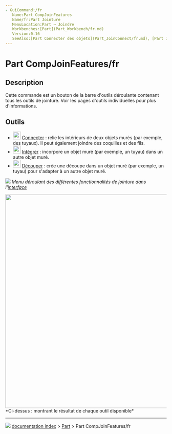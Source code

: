 ```yaml
---
- GuiCommand:/fr
   Name:Part CompJoinFeatures
   Name/fr:Part Jointure
   MenuLocation:Part → Joindre
   Workbenches:[Part](Part_Workbench/fr.md)
   Version:0.16
   SeeAlso:[Part Connecter des objets](Part_JoinConnect/fr.md), [Part Intégrer un objet](Part_JoinEmbed/fr.md), [Part Découpe](Part_JoinCutout/fr.md), [Part Opération booléenne](Part_Boolean/fr.md), [Part Évidement](Part_Thickness/fr.md)
---
```


# Part CompJoinFeatures/fr

## Description

Cette commande est un bouton de la barre d\'outils déroulante contenant tous les outils de jointure. Voir les pages d\'outils individuelles pour plus d\'informations.

## Outils

-   <img alt="" src=images/Part_JoinConnect.svg  style="width:24px;"> [Connecter](Part_JoinConnect/fr.md) : relie les intérieurs de deux objets murés (par exemple, des tuyaux). Il peut également joindre des coquilles et des fils.
-   <img alt="" src=images/Part_JoinEmbed.svg  style="width:24px;"> [Intégrer](Part_JoinEmbed/fr.md) : incorpore un objet muré (par exemple, un tuyau) dans un autre objet muré.
-   <img alt="" src=images/Part_JoinCutout.svg  style="width:24px;"> [Découper](Part_JoinCutout/fr.md) : crée une découpe dans un objet muré (par exemple, un tuyau) pour s\'adapter à un autre objet muré.

![](images/JoinFeatures_dropdownToolbarButton.png ) 
*Menu déroulant des différentes fonctionnalités de jointure dans l'[interface](interface/fr.md)*

<img alt="" src=images/JoinFeatures_demo.png  style="width:668px;"> 
*Ci-dessus : montrant le résultat de chaque outil disponible*



---
![](images/Button_right.svg) [documentation index](../README.md) > [Part](Part_Workbench.md) > Part CompJoinFeatures/fr
